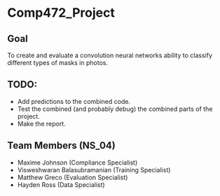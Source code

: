 # Comp472_Project

## Goal
To create and evaluate a convolution neural networks ability to classify different types of masks in photos.

## TODO:
- Add predictions to the combined code.
- Test the combined (and probably debug) the combined parts of the project.
- Make the report.

## Team Members (NS_04)
- Maxime Johnson (Compliance Specialist)
- Visweshwaran Balasubramanian (Training Specialist)
- Matthew Greco (Evaluation Specialist)
- Hayden Ross (Data Specialist)
